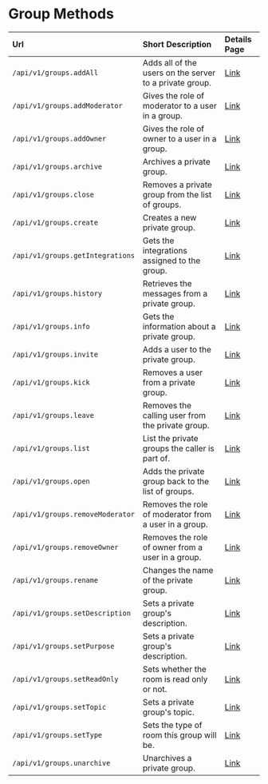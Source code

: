 # Group Methods
| Url | Short Description | Details Page |
| :--- | :--- | :--- |
| `/api/v1/groups.addAll` | Adds all of the users on the server to a private group. | [Link](addAll/) |
| `/api/v1/groups.addModerator` | Gives the role of moderator to a user in a group. | [Link](addModerator/) |
| `/api/v1/groups.addOwner` | Gives the role of owner to a user in a group. | [Link](addOwner/) |
| `/api/v1/groups.archive` | Archives a private group. | [Link](archive/) |
| `/api/v1/groups.close` | Removes a private group from the list of groups. | [Link](close/) |
| `/api/v1/groups.create` | Creates a new private group. | [Link](create/) |
| `/api/v1/groups.getIntegrations` | Gets the integrations assigned to the group. | [Link](getIntegrations/) |
| `/api/v1/groups.history` | Retrieves the messages from a private group. | [Link](history/) |
| `/api/v1/groups.info` | Gets the information about a private group. | [Link](info/) |
| `/api/v1/groups.invite` | Adds a user to the private group. | [Link](invite/) |
| `/api/v1/groups.kick` | Removes a user from a private group. | [Link](kick/) |
| `/api/v1/groups.leave` | Removes the calling user from the private group. | [Link](leave/) |
| `/api/v1/groups.list` | List the private groups the caller is part of. | [Link](list/) |
| `/api/v1/groups.open` | Adds the private group back to the list of groups. | [Link](open/) |
| `/api/v1/groups.removeModerator` | Removes the role of moderator from a user in a group. | [Link](removeModerator/) |
| `/api/v1/groups.removeOwner` | Removes the role of owner from a user in a group. | [Link](removeOwner/) |
| `/api/v1/groups.rename` | Changes the name of the private group. | [Link](rename/) |
| `/api/v1/groups.setDescription` | Sets a private group's description. | [Link](setDescription/) |
| `/api/v1/groups.setPurpose` | Sets a private group's description. | [Link](setPurpose/) |
| `/api/v1/groups.setReadOnly` | Sets whether the room is read only or not. | [Link](setReadOnly/) |
| `/api/v1/groups.setTopic` | Sets a private group's topic. | [Link](setTopic/) |
| `/api/v1/groups.setType` | Sets the type of room this group will be. | [Link](setType/) |
| `/api/v1/groups.unarchive` | Unarchives a private group. | [Link](unarchive/) |
